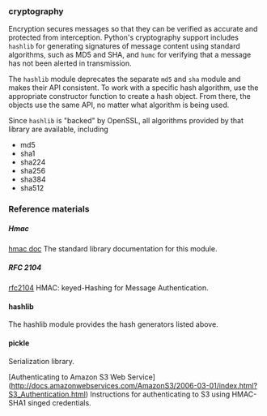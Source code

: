 ### cryptography

Encryption secures messages so that they can be verified as accurate and protected from interception.
Python's cryptography support includes `hashlib` for generating signatures of message content using standard algorithms, such as MD5 and SHA, and `humc` for verifying that a message has not been alerted in transmission.

The `hashlib` module deprecates the separate `md5` and `sha` module and makes their API consistent. To work with a specific hash algorithm, use the appropriate constructor function to create a hash object. From there, the objects use the same API, no matter what algorithm is being used.

Since `hashlib` is "backed" by OpenSSL, all algorithms provided by that library are available, including

- md5
- sha1
- sha224
- sha256
- sha384
- sha512

### Reference materials

##### Hmac
[hmac doc](http://docs.python.org/library/hamac.html)
The standard library documentation for this module.

##### RFC 2104
[rfc2104](http://tools.ietf.org/html/rfc2104.html)
HMAC: keyed-Hashing for Message Authentication.

#### hashlib
The hashlib module provides the hash generators listed above.

#### pickle
Serialization library.

[Authenticating to Amazon S3 Web Service]
(http://docs.amazonwebservices.com/AmazonS3/2006-03-01/index.html?S3_Authentication.html)
Instructions for authenticating to S3 using HMAC-SHA1 singed credentials.

